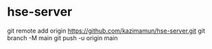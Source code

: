 # hse-server
git remote add origin https://github.com/kazimamun/hse-server.git
git branch -M main
git push -u origin main

